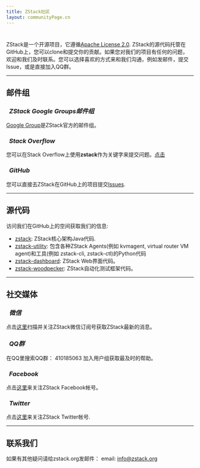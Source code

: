 ```yaml
---
title: ZStack社区
layout: communityPage.cn
---
```


<p style="padding-top:25px">
ZStack是一个开源项目，它遵循<a href="https://www.apache.org/licenses/LICENSE-2.0">Apache License 2.0</a>.
ZStack的源代码托管在GitHub上，您可以clone和提交你的贡献。如果您对我们的项目有任何的问题，
欢迎和我们及时联系。您可以选择喜欢的方式来和我们沟通，例如发邮件，提交Issue，或是直接加入QQ群。
</p>

<hr>

## 邮件组

<h3><i class="fa fa-google">&nbsp; ZStack Google Groups邮件组</i></h3>

[Google Group](https://groups.google.com/d/forum/zstack)是ZStack官方的邮件组。

<h3><i class="fa fa-stack-overflow">&nbsp; Stack Overflow</i></h3>

您可以在Stack Overflow上使用**zstack**作为关键字来提交问题。[点击](http://stackoverflow.com/questions/ask)

<h3><i class="fa fa-github-alt">&nbsp; GitHub</i></h3>

您可以直接去ZStack在GitHub上的项目提交[Issues](https://github.com/zstackorg/zstack/issues).

<hr>

## 源代码

访问我们在GitHub上的空间获取我们的信息:

* [zstack](https://github.com/zstackorg/zstack): ZStack核心架构Java代码.
* [zstack-utility](https://github.com/zstackorg/zstack-utility): 包含各种ZStack Agents(例如 kvmagent, virtual router VM agent)和工具(例如 zstack-cli, zstack-ctl)的Python代码
* [zstack-dashboard](https://github.com/zstackorg/zstack-dashboard): ZStack Web界面代码。
* [zstack-woodpecker](https://github.com/zstackorg/zstack-woodpecker): ZStack自动化测试框架代码。

<hr>

## 社交媒体

<h3><i class="fa fa-weixin">&nbsp; 微信</i></h3>

点击[这里](../misc/wechat.html)扫描并关注ZStack微信订阅号获取ZStack最新的消息。

<h3><i class="fa fa-weibo">&nbsp; QQ群</i></h3>

在QQ里搜索QQ群： 410185063 加入用户组获取最及时的帮助。

<h3><i class="fa fa-facebook">&nbsp; Facebook</i></h3>

点击[这里](https://www.facebook.com/zstackorg)来关注ZStack Facebook帐号。

<h3><i class="fa fa-twitter">&nbsp; Twitter</i></h3>

点击[这里](https://twitter.com/zstack_org)来关注ZStack Twitter帐号.

<hr>

## 联系我们

如果有其他疑问请给zstack.org发邮件： email: info@zstack.org
